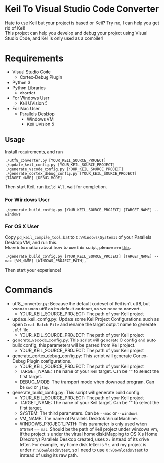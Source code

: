 # Keil To Visual Studio Code Converter
Hate to use Keil but your project is based on Keil? Try me, I can help you get rid of Keil!  
This project can help you develop and debug your project using Visual Studio Code, and Keil is only used as a compiler!

# Requirements
- Visual Studio Code
    - Cortex-Debug Plugin
- Python 3
- Python Libraries
    - chardet
- For Windows User
    - Keil UVision 5
- For Mac User
    - Parallels Desktop
        - Windows VM
        - Keil Uvision 5


## Usage
Install requirements, and run
```
./utf8_converter.py [YOUR_KEIL_SOURCE_PROJECT]
./update_keil_config.py [YOUR_KEIL_SOURCE_PROJECT]
./generate_vscode_config.py [YOUR_KEIL_SOURCE_PROJECT]
./generate_cortex_debug_config.py [YOUR_KEIL_SOURCE_PROJECT] [TARGET_NAME] [DEBUG_MODE]
```
Then start Keil, run `Build All`, wait for completion.
### For Windows User
```
./generate_build_config.py [YOUR_KEIL_SOURCE_PROJECT] [TARGET_NAME] --windows
```

### For OS X User
Copy `pd_keil_compile_tool.bat` to `C:\Windows\System32` of your Parallels Desktop VM, and run this.  
More information about how to use this script, please see [this]().  
```
./generate_build_config.py [YOUR_KEIL_SOURCE_PROJECT] [TARGET_NAME] --mac [VM_NAME] [WINDOWS_PROJECT_PATH],
```
Then start your experience!

# Commands
- utf8_converter.py: Because the default codeset of Keil isn't utf8, but vscode uses utf8 as its default codeset, so we need to convert.
    - YOUR_KEIL_SOURCE_PROJECT: The path of your Keil project
- update_keil_config.py: Update some Keil Project Configurations, such as open `Creat Batch File` and rename the target output name to generate `.elf` file.
    - YOUR_KEIL_SOURCE_PROJECT: The path of your Keil project
- generate_vscode_config.py: This script will generate C config and auto build config, this parameters will be parsed from Keil project.
    - YOUR_KEIL_SOURCE_PROJECT: The path of your Keil project
- generate_cortex_debug_config.py: This script will generate Cortex-Debug Plugin configurations.
    - YOUR_KEIL_SOURCE_PROJECT: The path of your Keil project
    - TARGET_NAME: The name of your Keil target. Can be "" to select the first target.
    - DEBUG_MODE: The transport mode when download program. Can be `swd` or `jtag`.
- generate_build_config.py: This script will generate build config.
    - YOUR_KEIL_SOURCE_PROJECT: The path of your Keil project
    - TARGET_NAME: The name of your Keil target. Can be "" to select the first target.
    - SYSTEM: The third parameters. Can be `--mac` or `--windows`
    - VM_NAME: The name of Parallels Desktok Virual Machine.
    - WINDOWS_PROJECT_PATH: This parameter is only used when `SYSTEM` == `mac`. Should be the path of Keil project under windows vm, if the project is under the virual home disk(Mapping to OS X's Home Direcrory) Parallels Desktop created, uses `X:` instead of its drive letter. For example, my home disk letter is `Y:`, and my project is under `Y:\Downloads\test`, so I need to use `X:\Downloads\test` to instead of using its raw path.
